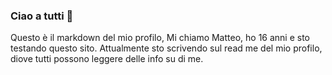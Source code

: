 ### Ciao a tutti 🙌

Questo è il markdown del mio profilo, 
Mi chiamo Matteo, ho 16 anni e sto testando questo sito.
Attualmente sto scrivendo sul read me del mio profilo, diove tutti possono leggere delle info su di me.


